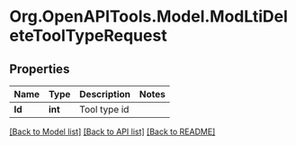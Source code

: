 # Org.OpenAPITools.Model.ModLtiDeleteToolTypeRequest

## Properties

Name | Type | Description | Notes
------------ | ------------- | ------------- | -------------
**Id** | **int** | Tool type id | 

[[Back to Model list]](../README.md#documentation-for-models) [[Back to API list]](../README.md#documentation-for-api-endpoints) [[Back to README]](../README.md)


